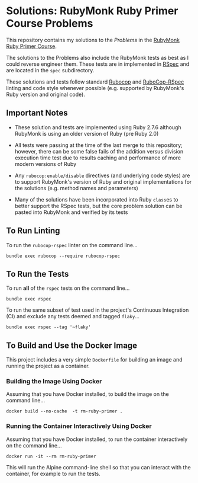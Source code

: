 # Solutions: RubyMonk Ruby Primer Course Problems
This repository contains my solutions to the _Problems_ in the
[RubyMonk Ruby Primer Course](https://rubymonk.com/learning/books/1-ruby-primer).

The solutions to the Problems also include the RubyMonk tests as best
as I could reverse engineer them.  These tests are in implemented in
[RSpec](https://rspec.info/) and are located in the `spec` subdirectory.

These solutions and tests follow standard
[Rubocop](https://rubocop.org/) and
[RuboCop-RSpec](https://github.com/rubocop/rubocop-rspec) linting and
code style whenever possible (e.g. supported by RubyMonk's Ruby version and original code).

## Important Notes
* These solution and tests are implemented using Ruby 2.7.6 although
RubyMonk is using an older version of Ruby (pre Ruby 2.0)

* All tests were passing at the time of the last merge to this
repository; however, there can be some false fails of the addition
versus division execution time test due to results caching and
performance of more modern versions of Ruby

* Any `rubocop:enable/disable` directives (and underlying code styles)
are to support RubyMonk's version of Ruby and original implementations
for the solutions (e.g. method names and parameters)

* Many of the solutions have been incorporated into Ruby `class`es to
better support the RSpec tests, but the core problem solution can
be pasted into RubyMonk and verified by its tests

## To Run Linting
To run the `rubocop-rspec` linter on the command line...
```
bundle exec rubocop --require rubocop-rspec
```

## To Run the Tests
To run **all** of the `rspec` tests on the command line...
```
bundle exec rspec
```

To run the same subset of test used in the project's
Continuous Integration (CI) and exclude any tests deemed
and tagged `flaky`...
```
bundle exec rspec --tag '~flaky'
```

## To Build and Use the Docker Image
This project includes a very simple `Dockerfile` for building
an image and running the project as a container.

### Building the Image Using Docker
Assuming that you have Docker installed, to build the image on
the command line...
```
docker build --no-cache  -t rm-ruby-primer .
```

### Running the Container Interactively Using Docker
Assuming that you have Docker installed, to run the container
interactively on the command line...
```
docker run -it --rm rm-ruby-primer
```

This will run the Alpine command-line shell so that you can
interact with the container, for example to run the tests.
